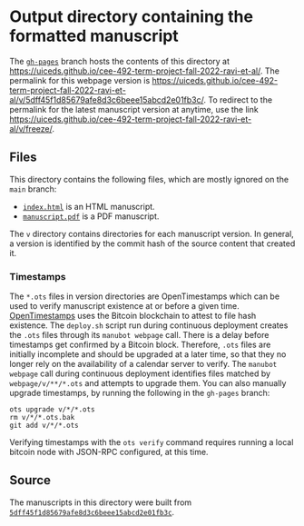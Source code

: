 # Output directory containing the formatted manuscript

The [`gh-pages`](https://github.com/uiceds/cee-492-term-project-fall-2022-ravi-et-al/tree/gh-pages) branch hosts the contents of this directory at <https://uiceds.github.io/cee-492-term-project-fall-2022-ravi-et-al/>.
The permalink for this webpage version is <https://uiceds.github.io/cee-492-term-project-fall-2022-ravi-et-al/v/5dff45f1d85679afe8d3c6beee15abcd2e01fb3c/>.
To redirect to the permalink for the latest manuscript version at anytime, use the link <https://uiceds.github.io/cee-492-term-project-fall-2022-ravi-et-al/v/freeze/>.

## Files

This directory contains the following files, which are mostly ignored on the `main` branch:

+ [`index.html`](index.html) is an HTML manuscript.
+ [`manuscript.pdf`](manuscript.pdf) is a PDF manuscript.

The `v` directory contains directories for each manuscript version.
In general, a version is identified by the commit hash of the source content that created it.

### Timestamps

The `*.ots` files in version directories are OpenTimestamps which can be used to verify manuscript existence at or before a given time.
[OpenTimestamps](https://opentimestamps.org/) uses the Bitcoin blockchain to attest to file hash existence.
The `deploy.sh` script run during continuous deployment creates the `.ots` files through its `manubot webpage` call.
There is a delay before timestamps get confirmed by a Bitcoin block.
Therefore, `.ots` files are initially incomplete and should be upgraded at a later time, so that they no longer rely on the availability of a calendar server to verify.
The `manubot webpage` call during continuous deployment identifies files matched by `webpage/v/**/*.ots` and attempts to upgrade them.
You can also manually upgrade timestamps, by running the following in the `gh-pages` branch:

```shell
ots upgrade v/*/*.ots
rm v/*/*.ots.bak
git add v/*/*.ots
```

Verifying timestamps with the `ots verify` command requires running a local bitcoin node with JSON-RPC configured, at this time.

## Source

The manuscripts in this directory were built from
[`5dff45f1d85679afe8d3c6beee15abcd2e01fb3c`](https://github.com/uiceds/cee-492-term-project-fall-2022-ravi-et-al/commit/5dff45f1d85679afe8d3c6beee15abcd2e01fb3c).
